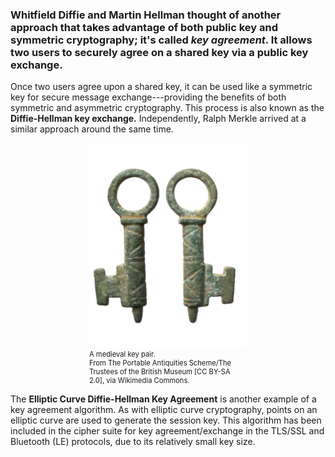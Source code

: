 ### Whitfield Diffie and Martin Hellman thought of another approach that takes advantage of both public key and symmetric cryptography; it's called <i>key agreement</i>. It allows two users to securely agree on a shared key via a public key exchange.  

Once two users agree upon a shared key, it can be used like a symmetric key for secure message exchange---providing the benefits of both symmetric and asymmetric cryptography. This process is also known as the **Diffie-Hellman key exchange.**  Independently, Ralph Merkle arrived at a similar approach around the same time.


<figure class="snippetimg" style="margin: 0 auto;width:50%">
  <img src=".guides/img/keyagmt.jpg" alt="Medieval key pair. *By: The Portable Antiquities Scheme/ The Trustees of the British Museum [CC BY-SA 2.0], via Wikimedia Commons.*">
<figcaption style="font-size: 0.8em; text-align: left;">A medieval key pair.    
  </br>
From The Portable Antiquities Scheme/The Trustees of the British Museum [CC BY-SA 2.0], via Wikimedia Commons.</figcaption>
</figure>


The **Elliptic Curve Diffie-Hellman Key Agreement** is another example of a key agreement algorithm.  As with elliptic curve cryptography, points on an elliptic curve are used to generate the session key. This algorithm has been included in the cipher suite for key agreement/exchange in the TLS/SSL and Bluetooth (LE) protocols, due to its relatively small key size.


 
